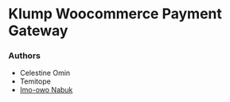 # Klump Woocommerce Payment Gateway

### Authors

- Celestine Omin
- Temitope
- [Imo-owo Nabuk](https://github.com/richienabuk)
